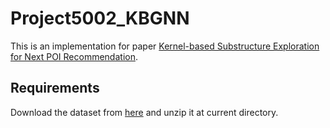 # Project5002_KBGNN

This is an implementation for paper [Kernel-based Substructure Exploration for Next POI Recommendation](https://arxiv.org/abs/2210.03969).

## Requirements

Download the dataset from [here](https://sites.google.com/site/yangdingqi/home/foursquare-dataset) and unzip it at current directory.
